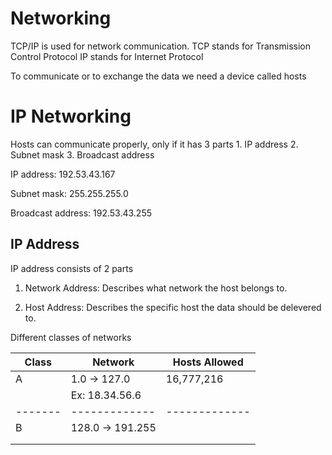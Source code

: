 <h1>Networking</h1>
TCP/IP is used for network communication.
TCP stands for Transmission Control Protocol
IP stands for Internet Protocol

To communicate or to exchange the data we need a device called hosts

<h1>IP Networking</h1>
Hosts can communicate properly, only if it has 3 parts
1. IP address
2. Subnet mask
3. Broadcast address

IP address:
  192.53.43.167

Subnet mask:
  255.255.255.0
  
Broadcast address:
  192.53.43.255
  
<h2>IP Address</h2> 
IP address consists of 2 parts 

1. Network Address: Describes what network the host belongs to.

2. Host Address: Describes the specific host the data should be delevered to.

Different classes of networks

|  Class  |    Network    | Hosts Allowed |
| ------- | ------------- | ------------- |
|    A    | 1.0 -> 127.0  |   16,777,216  |
|         |Ex: 18.34.56.6 |               |
| ------- | ------------- | ------------- |
|    B    |128.0 -> 191.255|               |
|         |               |               | 
|         |               |               |




